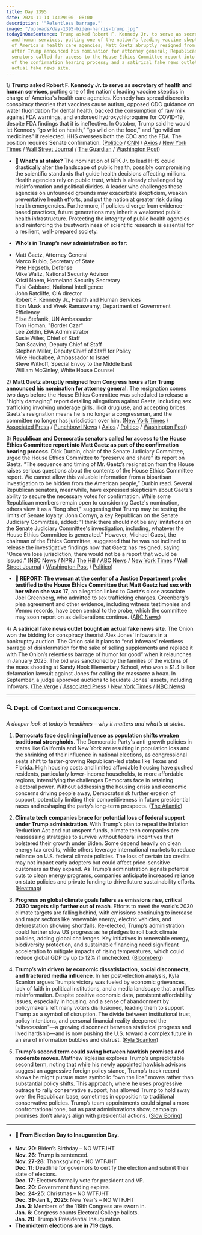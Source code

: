 ```yaml
---
title: Day 1395
date: 2024-11-14 14:29:00 -08:00
description: '"Relentless barrage."'
image: "/uploads/day-1395-biden-harris-trump.jpg"
todayInOneSentence: Trump asked Robert F. Kennedy Jr. to serve as secretary of health
  and human services, putting one of the nation's leading vaccine skeptics in charge
  of America's health care agencies; Matt Gaetz abruptly resigned from Congress hours
  after Trump announced his nomination for attorney general; Republican and Democratic
  senators called for access to the House Ethics Committee report into Gaetz as part
  of the confirmation hearing process; and a satirical fake news outlet bought an
  actual fake news site.
---
```


1/ **Trump asked Robert F. Kennedy Jr. to serve as secretary of health and human services**, putting one of the nation's leading vaccine skeptics in charge of America's health care agencies. Kennedy has spread discredits conspiracy theories that vaccines cause autism, opposed CDC guidance on water fluoridation for dental health, backed the consumption of raw milk against FDA warnings, and endorsed hydroxychloroquine for COVID-19, despite FDA findings that it is ineffective. In October, Trump said he would let Kennedy “go wild on health,” “go wild on the food,” and “go wild on medicines” if reelected. HHS oversees both the CDC and the FDA. The position requires Senate confirmation. ([Politico](https://www.politico.com/news/2024/11/14/robert-f-kennedy-jr-trump-hhs-secretary-pick-00188617) / [CNN](https://www.cnn.com/2024/11/14/politics/robert-f-kennedy-donald-trump-hhs/index.html) / [Axios](https://www.axios.com/2024/11/14/trump-rfk-jr-white-house-appointment) / [New York Times](https://www.nytimes.com/live/2024/11/14/us/trump-gaetz-news) / [Wall Street Journal](https://www.wsj.com/politics/policy/rfk-jr-trump-cabinet-hhs-secretary-84ba0802) / [The Guardian](https://www.theguardian.com/us-news/live/2024/nov/14/donald-trump-matt-gaetz-republicans-democrats-us-politics-election-latest-news) / [Washington Post](https://www.washingtonpost.com/politics/2024/11/14/trump-administration-transition/))

* **🧩 What's at stake?** The nomination of RFK Jr. to lead HHS could drastically alter the landscape of public health, possibly compromising the scientific standards that guide health decisions affecting millions. Health agencies rely on public trust, which is already challenged by misinformation and political divides. A leader who challenges these agencies on unfounded grounds may exacerbate skepticism, weaken preventative health efforts, and put the nation at greater risk during health emergencies. Furthermore, if policies diverge from evidence-based practices, future generations may inherit a weakened public health infrastructure. Protecting the integrity of public health agencies and reinforcing the trustworthiness of scientific research is essential for a resilient, well-prepared society.

* **Who’s in Trump’s new administration so far**: 
* Matt Gaetz, Attorney General \
Marco Rubio, Secretary of State \
Pete Hegseth, Defense \
Mike Waltz, National Security Advisor \
Kristi Noem, Homeland Security Secretary \
Tulsi Gabbard, National Intelligence \
John Ratcliffe, CIA director \
Robert F. Kennedy Jr., Health and Human Services \
Elon Musk and Vivek Ramaswamy, Department of Government Efficiency \
Elise Stefanik, UN Ambassador \
Tom Homan, "Border Czar" \
Lee Zeldin, EPA Administrator \
Susie Wiles, Chief of Staff \
Dan Scavino, Deputy Chief of Staff \
Stephen Miller, Deputy Chief of Staff for Policy \
Mike Huckabee, Ambassador to Israel \
Steve Witkoff, Special Envoy to the Middle East \
William McGinley, White House Counsel

2/ **Matt Gaetz abruptly resigned from Congress hours after Trump announced his nomination for attorney general**. The resignation comes two days before the House Ethics Committee was scheduled to release a "highly damaging" report detailing allegations against Gaetz, including sex trafficking involving underage girls, illicit drug use, and accepting bribes. Gaetz's resignation means he is no longer a congressman, and the committee no longer has jurisdiction over him. ([New York Times](https://www.nytimes.com/2024/11/13/us/politics/matt-gaetz-ethics-committee-report.html) / [Associated Press](https://apnews.com/article/trump-attorney-general-matt-gaetz-justice-department-9d51501fb6ad5c04b5b4113d3a6a584b) / [Punchbowl News](https://punchbowl.news/article/house/matt-gaetz-investigation-ethics-capitol/) / [Axios](https://www.axios.com/2024/11/14/matt-gaetz-resigns-congress-ethics-committee) / [Politico](https://www.politico.com/news/2024/11/13/matt-gaetz-resigns-congress-00189488) / [Washington Post](https://www.washingtonpost.com/politics/2024/11/13/matt-gaetz-ethics-investigation-resign/))

3/ **Republican and Democratic senators called for access to the House Ethics Committee report into Matt Gaetz as part of the confirmation hearing process**. Dick Durbin, chair of the Senate Judiciary Committee, urged the House Ethics Committee to “preserve and share” its report on  Gaetz. “The sequence and timing of Mr. Gaetz’s resignation from the House raises serious questions about the contents of the House Ethics Committee report. We cannot allow this valuable information from a bipartisan investigation to be hidden from the American people,” Durbin read. Several Republican senators, meanwhile, have expressed skepticism about Gaetz’s ability to secure the necessary votes for confirmation. While some Republican members remain open to considering Gaetz's nomination, others view it as a "long shot," suggesting that Trump may be testing the limits of Senate loyalty. John Cornyn, a key Republican on the Senate Judiciary Committee, added: "I think there should not be any limitations on the Senate Judiciary Committee's investigation, including, whatever the House Ethics Committee is generated." However, Michael Guest, the chairman of the Ethics Committee, suggested that he was not inclined to release the investigative findings now that Gaetz has resigned, saying “Once we lose jurisdiction, there would not be a report that would be issued.” ([NBC News](https://www.nbcnews.com/politics/congress/senators-want-details-matt-gaetz-ethics-probe-vote-attorney-general-rcna180164) / [NPR](https://www.npr.org/2024/11/14/nx-s1-5191708/gaetz-nomination-republicans-ethics-probe) / [The Hill](https://thehill.com/homenews/senate/4990433-durbin-gaetz-house-ethics-report/) / [ABC News](https://abcnews.go.com/Politics/growing-calls-house-ethics-committee-share-report-matt/story?id=115869535) / [New York Times](https://www.nytimes.com/2024/11/14/us/lawmakers-demand-ethics-report-gaetz.html?smid=url-share) / [Wall Street Journal](https://www.wsj.com/politics/policy/trump-sends-shockwaves-through-washington-with-gaetz-pick-c1a7f468) / [Washington Post](https://www.washingtonpost.com/politics/2024/11/14/trump-administration-transition/#link-UONRGJR6P5DSDM6CJI7YYODU2A) / [Politico](https://www.politico.com/live-updates/2024/11/14/congress/guest-stands-firm-on-gaetz-report-00189592))

* **🚨 REPORT: The woman at the center of a Justice Department probe testified to the House Ethics Committee that Matt Gaetz had sex with her when she was 17**, an allegation linked to Gaetz’s close associate Joel Greenberg, who admitted to sex trafficking charges. Greenberg's plea agreement and other evidence, including witness testimonies and Venmo records, have been central to the probe, which the committee may soon report on as deliberations continue. ([ABC News](https://abcnews.go.com/US/woman-testified-house-ethics-committee-gaetz-sex-17/story?id=115867555))

4/ **A satirical fake news outlet bought an actual fake news site**. The Onion won the bidding for conspiracy theorist Alex Jones’ Infowars in a bankruptcy auction. The Onion said it plans to “end Infowars’ relentless barrage of disinformation for the sake of selling supplements and replace it with The Onion’s relentless barrage of humor for good” when it relaunches in January 2025. The bid was sanctioned by the families of the victims of the mass shooting at Sandy Hook Elementary School, who won a $1.4 billion defamation lawsuit against Jones for calling the massacre a hoax. In September, a judge approved auctions to liquidate Jones’ assets, including Infowars. ([The Verge](https://www.theverge.com/2024/11/14/24296375/the-onion-infowars-acquisition-alex-jones) / [Associated Press](https://apnews.com/article/onion-buys-infowars-alex-jones-6496f198d141c991087dcd937b3588e9) / [New York Times](https://www.nytimes.com/2024/11/14/business/media/alex-jones-infowars-the-onion.html) / [NBC News](https://www.nbcnews.com/news/us-news/onion-wins-alex-jones-infowars-bankruptcy-auction-rcna179936))

---

### 🔍 Dept. of Context and Consequence. 

*A deeper look at today’s headlines – why it matters and what’s at stake.*

1. **Democrats face declining influence as population shifts weaken traditional strongholds**. The Democratic Party's anti-growth policies in states like California and New York are resulting in population loss and the shrinking of their influence in national elections, as congressional seats shift to faster-growing Republican-led states like Texas and Florida. High housing costs and limited affordable housing have pushed residents, particularly lower-income households, to more affordable regions, intensifying the challenges Democrats face in retaining electoral power. Without addressing the housing crisis and economic concerns driving people away, Democrats risk further erosion of support, potentially limiting their competitiveness in future presidential races and reshaping the party’s long-term prospects. ([The Atlantic](https://www.theatlantic.com/politics/archive/2024/11/democrat-states-population-stagnation/680641/))

2. **Climate tech companies brace for potential loss of federal support under Trump administration**. With Trump’s plan to repeal the Inflation Reduction Act and cut unspent funds, climate tech companies are reassessing strategies to survive without federal incentives that bolstered their growth under Biden. Some depend heavily on clean energy tax credits, while others leverage international markets to reduce reliance on U.S. federal climate policies. The loss of certain tax credits may not impact early adopters but could affect price-sensitive customers as they expand. As Trump’s administration signals potential cuts to clean energy programs, companies anticipate increased reliance on state policies and private funding to drive future sustainability efforts. ([Heatmap](https://heatmap.news/technology/trump-climate-tech))

3. **Progress on global climate goals falters as emissions rise, critical 2030 targets slip further out of reach**. Efforts to meet the world’s 2030 climate targets are falling behind, with emissions continuing to increase and major sectors like renewable energy, electric vehicles, and deforestation showing shortfalls. Re-elected, Trump’s administration could further slow US progress as he pledges to roll back climate policies, adding global challenges. Key initiatives in renewable energy, biodiversity protection, and sustainable financing need significant acceleration to mitigate impacts of rising temperatures, which could reduce global GDP by up to 12% if unchecked. ([Bloomberg](https://www.bloomberg.com/graphics/2024-cop29-climate-change-targets/))

4. **Trump’s win driven by economic dissatisfaction, social disconnects, and fractured media influence**. In her post-election analysis, Kyla Scanlon argues Trump’s victory was fueled by economic grievances, lack of faith in political institutions, and a media landscape that amplifies misinformation. Despite positive economic data, persistent affordability issues, especially in housing, and a sense of abandonment by policymakers left many voters disillusioned, leading them to support Trump as a symbol of disruption. The divide between institutional trust, policy intentions, and personal financial reality deepened the "vibecession"—a growing disconnect between statistical progress and lived hardship—and is now pushing the U.S. toward a complex future in an era of information bubbles and distrust. ([Kyla Scanlon](https://kyla.substack.com/p/how-trump-won-what-happens-next-and))

5. **Trump’s second term could swing between hawkish promises and moderate moves**. Matthew Yglesias explores Trump’s unpredictable second term, noting that while his newly appointed hawkish advisors suggest an aggressive foreign policy stance, Trump’s track record shows he might pursue more symbolic “own the libs” moves rather than substantial policy shifts. This approach, where he uses progressive outrage to rally conservative support, has allowed Trump to hold sway over the Republican base, sometimes in opposition to traditional conservative policies. Trump’s team appointments could signal a more confrontational tone, but as past administrations show, campaign promises don’t always align with presidential actions. ([Slow Boring](https://www.slowboring.com/p/how-donald-trump-could-succeed))

---

* #### 📅 From Election Day to Inauguration Day. 
* **Nov. 20**: Biden’s Birthday – NO WTFJHT \
**Nov. 26**: Trump is sentenced. \
**Nov. 27-28**: Thanksgiving – NO WTFJHT \
**Dec. 11**: Deadline for governors to certify the election and submit their slate of electors. \
**Dec. 17**: Electors formally vote for president and VP. \
**Dec. 20**: Government funding expires. \
**Dec. 24-25**: Christmas – NO WTFJHT \
**Dec. 31-Jan 1., 2025**: New Year’s – NO WTFJHT \
**Jan. 3**: Members of the 119th Congress are sworn in. \
**Jan. 6**: Congress counts Electoral College ballots. \
**Jan. 20**: Trump’s Presidential Inauguration.
* **The midterm elections are in 719 days**.